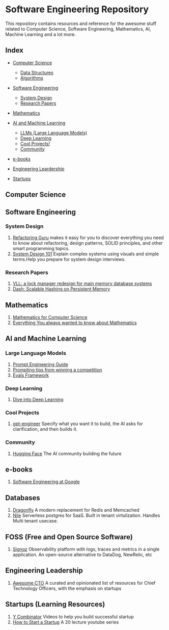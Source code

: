 # Software Engineering Repository

This repository contains resources and reference for the awesome stuff related to Computer Science, Software Engineering, Mathematics, AI, Machine Learning and a lot more.

## Index

- [Computer Science](#computer-science) 
    
    - [Data Structures](#data-structures)
    - [Algorithms](#algorithms)

- [Software Engineering](#software-engineering)

    - [System Design](#system-design)
    - [Research Papers](#research-papers)

- [Mathematics](#mathematics)
- [AI and Machine Learning](#ai-and-machine-learning)

    - [LLMs (Large Language Models)](#large-language-models)
    - [Deep Learning](#deep-learning)
    - [Cool Projects!](#cool-projects)
    - [Community](#community)

- [e-books](#e-books)
- [Engineering Leardership](#engineering-leadership)
- [Startups](#startups)



## Computer Science

## Software Engineering
### System Design
1. [Refactoring Guru](https://refactoring.guru) makes it easy for you to discover everything you need to know about refactoring, design patterns, SOLID principles, and other smart programming topics.
2. [System Design 101](https://github.com/ByteByteGoHq/system-design-101) Explain complex systems using visuals and simple terms.Help you prepare for system design interviews.

### Research Papers
1. [VLL: a lock manager redesign for main memory database systems](https://www.cs.umd.edu/~abadi/papers/vldbj-vll.pdf)
2. [Dash: Scalable Hashing on Persistent Memory](https://arxiv.org/pdf/2003.07302.pdf)

## Mathematics
1. [Mathematics for Computer Science](https://courses.csail.mit.edu/6.042/spring17/mcs.pdf)
2. [Everything You always wanted to know about Mathematics](https://www.math.cmu.edu/~jmackey/151_128/bws_book.pdf)


## AI and Machine Learning
### Large Language Models
1. [Prompt Engineering Guide](https://learnprompting.org/docs/intro)
2. [Prompting tips from winning a competition](https://towardsdatascience.com/how-i-won-singapores-gpt-4-prompt-engineering-competition-34c195a93d41)
3. [Evals Framework](https://github.com/openai/evals)

### Deep Learning
1. [Dive into Deep Learning](https://www.d2l.ai/chapter_preface/index.html)


### Cool Projects
1. [gpt-engineer](https://github.com/gpt-engineer-org/gpt-engineer) Specify what you want it to build, the AI asks for clarification, and then builds it.

### Community
1. [Hugging Face](https://huggingface.co) The AI community building the future


## e-books
1. [Software Engineering at Google](https://abseil.io/resources/swe-book/html/toc.html)

## Databases
1.  [Dragonfly](https://github.com/dragonflydb/dragonfly) A modern replacement for Redis and Memcached
2.  [Nile](https://www.thenile.dev/)
    Serverless postgres for SaaS. Built in tenant virtulization. Handles Multi tenant usecase.

## FOSS (Free and Open Source Software)
1. [Signoz](https://github.com/signoz/signoz) Observability platform with logs, traces and metrics in a single application. An open-source alternative to DataDog, NewRelic, etc

## Engineering Leadership
1. [Awesome CTO](https://github.com/kuchin/awesome-cto) A curated and opinionated list of resources for Chief Technology Officers, with the emphasis on startups

## Startups (Learning Resources)
1. [Y Combinator](https://www.youtube.com/@ycombinator) Videos to help you build successful startup
2. [How to Start a Startup](https://www.youtube.com/playlist?list=PL5q_lef6zVkaTY_cT1k7qFNF2TidHCe-1) A 20 lecture youtube series
